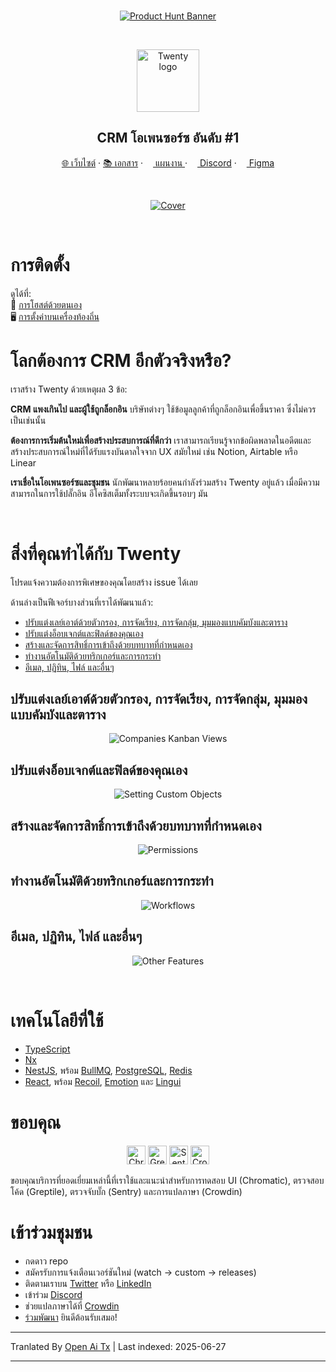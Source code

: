 <br />

<p align="center">
  <a href="https://www.producthunt.com/products/twenty-crm">
    <picture>
      <source media="(prefers-color-scheme: dark)" srcset="https://raw.githubusercontent.com/twentyhq/twenty/refs/heads/main/packages/twenty-website/public/images/readme/product-hunt-banner-light.png" />
      <source media="(prefers-color-scheme: light)" srcset="https://raw.githubusercontent.com/twentyhq/twenty/refs/heads/main/packages/twenty-website/public/images/readme/product-hunt-banner-light.png" />
      <img src="https://raw.githubusercontent.com/twentyhq/twenty/main/packages/twenty-website/public/images/readme/product-hunt-banner-light.png" alt="Product Hunt Banner" />
    </picture>
  </a>
</p>
<br />

<p align="center">
  <a href="https://www.twenty.com">
    <img src="https://raw.githubusercontent.com/twentyhq/twenty/main/packages/twenty-website/public/images/core/logo.svg" width="100px" alt="Twenty logo" />
  </a>
</p>

<h2 align="center" >CRM โอเพนซอร์ซ อันดับ #1 </h2>

<p align="center"><a href="https://twenty.com">🌐 เว็บไซต์</a> · <a href="https://twenty.com/developers">📚 เอกสาร</a> · <a href="https://github.com/orgs/twentyhq/projects/1"><img src="https://raw.githubusercontent.com/twentyhq/twenty/main/packages/twenty-website/public/images/readme/planner-icon.svg" width="12" height="12"/> แผนงาน </a> · <a href="https://discord.gg/cx5n4Jzs57"><img src="https://raw.githubusercontent.com/twentyhq/twenty/main/packages/twenty-website/public/images/readme/discord-icon.svg" width="12" height="12"/> Discord</a> · <a href="https://www.figma.com/file/xt8O9mFeLl46C5InWwoMrN/Twenty"><img src="https://raw.githubusercontent.com/twentyhq/twenty/main/packages/twenty-website/public/images/readme/figma-icon.png"  width="12" height="12"/>  Figma</a></p> 
<br />


<p align="center">
  <a href="https://www.twenty.com">
    <picture>
      <source media="(prefers-color-scheme: dark)" srcset="https://raw.githubusercontent.com/twentyhq/twenty/refs/heads/main/packages/twenty-website/public/images/readme/github-cover-dark.png" />
      <source media="(prefers-color-scheme: light)" srcset="https://raw.githubusercontent.com/twentyhq/twenty/refs/heads/main/packages/twenty-website/public/images/readme/github-cover-light.png" />
      <img src="https://raw.githubusercontent.com/twentyhq/twenty/main/packages/twenty-website/public/images/readme/github-cover-light.png" alt="Cover" />
    </picture>
  </a>
</p>

<br />

# การติดตั้ง

ดูได้ที่:  
🚀 [การโฮสต์ด้วยตนเอง](https://twenty.com/developers/section/self-hosting)  
🖥️ [การตั้งค่าบนเครื่องท้องถิ่น](https://twenty.com/developers/local-setup)  

# โลกต้องการ CRM อีกตัวจริงหรือ?

เราสร้าง Twenty ด้วยเหตุผล 3 ข้อ:

**CRM แพงเกินไป และผู้ใช้ถูกล็อกอิน** บริษัทต่างๆ ใช้ข้อมูลลูกค้าที่ถูกล็อกอินเพื่อขึ้นราคา ซึ่งไม่ควรเป็นเช่นนั้น

**ต้องการการเริ่มต้นใหม่เพื่อสร้างประสบการณ์ที่ดีกว่า** เราสามารถเรียนรู้จากข้อผิดพลาดในอดีตและสร้างประสบการณ์ใหม่ที่ได้รับแรงบันดาลใจจาก UX สมัยใหม่ เช่น Notion, Airtable หรือ Linear

**เราเชื่อในโอเพนซอร์ซและชุมชน** นักพัฒนาหลายร้อยคนกำลังร่วมสร้าง Twenty อยู่แล้ว เมื่อมีความสามารถในการใช้ปลั๊กอิน อีโคซิสเต็มทั้งระบบจะเกิดขึ้นรอบๆ มัน

<br />

# สิ่งที่คุณทำได้กับ Twenty

โปรดแจ้งความต้องการพิเศษของคุณโดยสร้าง issue ได้เลย   

ด้านล่างเป็นฟีเจอร์บางส่วนที่เราได้พัฒนาแล้ว:

+ [ปรับแต่งเลย์เอาต์ด้วยตัวกรอง, การจัดเรียง, การจัดกลุ่ม, มุมมองแบบคัมบังและตาราง](#personalize-layouts-with-filters-sort-group-by-kanban-and-table-views)
+ [ปรับแต่งอ็อบเจกต์และฟิลด์ของคุณเอง](#customize-your-objects-and-fields)
+ [สร้างและจัดการสิทธิ์การเข้าถึงด้วยบทบาทที่กำหนดเอง](#create-and-manage-permissions-with-custom-roles)
+ [ทำงานอัตโนมัติด้วยทริกเกอร์และการกระทำ](#automate-workflow-with-triggers-and-actions)
+ [อีเมล, ปฏิทิน, ไฟล์ และอื่นๆ](#emails-calendar-events-files-and-more)


## ปรับแต่งเลย์เอาต์ด้วยตัวกรอง, การจัดเรียง, การจัดกลุ่ม, มุมมองแบบคัมบังและตาราง

<p align="center">
    <picture>
      <source media="(prefers-color-scheme: dark)" srcset="https://raw.githubusercontent.com/twentyhq/twenty/refs/heads/main/packages/twenty-website/public/images/readme/views-dark.png" />
      <source media="(prefers-color-scheme: light)" srcset="https://raw.githubusercontent.com/twentyhq/twenty/refs/heads/main/packages/twenty-website/public/images/readme/views-light.png" />
      <img src="https://raw.githubusercontent.com/twentyhq/twenty/main/packages/twenty-website/public/images/readme/views-light.png" alt="Companies Kanban Views" />
    </picture>
</p>

## ปรับแต่งอ็อบเจกต์และฟิลด์ของคุณเอง

<p align="center">
    <picture>
      <source media="(prefers-color-scheme: dark)" srcset="https://raw.githubusercontent.com/twentyhq/twenty/refs/heads/main/packages/twenty-website/public/images/readme/data-model-dark.png" />
      <source media="(prefers-color-scheme: light)" srcset="https://raw.githubusercontent.com/twentyhq/twenty/refs/heads/main/packages/twenty-website/public/images/readme/data-model-light.png" />
      <img src="https://raw.githubusercontent.com/twentyhq/twenty/main/packages/twenty-website/public/images/readme/data-model-light.png" alt="Setting Custom Objects" />
    </picture>
</p>

## สร้างและจัดการสิทธิ์การเข้าถึงด้วยบทบาทที่กำหนดเอง

<p align="center">
    <picture>
      <source media="(prefers-color-scheme: dark)" srcset="https://raw.githubusercontent.com/twentyhq/twenty/refs/heads/main/packages/twenty-website/public/images/readme/permissions-dark.png" />
      <source media="(prefers-color-scheme: light)" srcset="https://raw.githubusercontent.com/twentyhq/twenty/refs/heads/main/packages/twenty-website/public/images/readme/permissions-light.png" />
      <img src="https://raw.githubusercontent.com/twentyhq/twenty/main/packages/twenty-website/public/images/readme/permissions-light.png" alt="Permissions" />
    </picture>
</p>

## ทำงานอัตโนมัติด้วยทริกเกอร์และการกระทำ

<p align="center">
    <picture>
      <source media="(prefers-color-scheme: dark)" srcset="https://raw.githubusercontent.com/twentyhq/twenty/refs/heads/main/packages/twenty-website/public/images/readme/workflows-dark.png" />
      <source media="(prefers-color-scheme: light)" srcset="https://raw.githubusercontent.com/twentyhq/twenty/refs/heads/main/packages/twenty-website/public/images/readme/workflows-light.png" />
      <img src="https://raw.githubusercontent.com/twentyhq/twenty/main/packages/twenty-website/public/images/readme/workflows-light.png" alt="Workflows" />
    </picture>
</p>

## อีเมล, ปฏิทิน, ไฟล์ และอื่นๆ

<p align="center">
    <picture>
      <source media="(prefers-color-scheme: dark)" srcset="https://raw.githubusercontent.com/twentyhq/twenty/refs/heads/main/packages/twenty-website/public/images/readme/plus-other-features-dark.png" />
      <source media="(prefers-color-scheme: light)" srcset="https://raw.githubusercontent.com/twentyhq/twenty/refs/heads/main/packages/twenty-website/public/images/readme/plus-other-features-light.png" />
      <img src="https://raw.githubusercontent.com/twentyhq/twenty/main/packages/twenty-website/public/images/readme/plus-other-features-light.png" alt="Other Features" />
    </picture>
</p>

<br />

# เทคโนโลยีที่ใช้
- [TypeScript](https://www.typescriptlang.org/)
- [Nx](https://nx.dev/)
- [NestJS](https://nestjs.com/), พร้อม [BullMQ](https://bullmq.io/), [PostgreSQL](https://www.postgresql.org/), [Redis](https://redis.io/)
- [React](https://reactjs.org/), พร้อม [Recoil](https://recoiljs.org/), [Emotion](https://emotion.sh/) และ [Lingui](https://lingui.dev/)



# ขอบคุณ

<p align="center">
  <a href="https://www.chromatic.com/"><img src="https://raw.githubusercontent.com/twentyhq/twenty/main/packages/twenty-website/public/images/readme/chromatic.png" height="30" alt="Chromatic" /></a>
  <a href="https://greptile.com"><img src="https://raw.githubusercontent.com/twentyhq/twenty/main/packages/twenty-website/public/images/readme/greptile.png" height="30" alt="Greptile" /></a>
  <a href="https://sentry.io/"><img src="https://raw.githubusercontent.com/twentyhq/twenty/main/packages/twenty-website/public/images/readme/sentry.png" height="30" alt="Sentry" /></a>
  <a href="https://crowdin.com/"><img src="https://raw.githubusercontent.com/twentyhq/twenty/main/packages/twenty-website/public/images/readme/crowdin.png" height="30" alt="Crowdin" /></a>
</p>

ขอบคุณบริการที่ยอดเยี่ยมเหล่านี้ที่เราใช้และแนะนำสำหรับการทดสอบ UI (Chromatic), ตรวจสอบโค้ด (Greptile), ตรวจจับบั๊ก (Sentry) และการแปลภาษา (Crowdin)


# เข้าร่วมชุมชน

- กดดาว repo
- สมัครรับการแจ้งเตือนเวอร์ชันใหม่ (watch -> custom -> releases)
- ติดตามเราบน [Twitter](https://twitter.com/twentycrm) หรือ [LinkedIn](https://www.linkedin.com/company/twenty/) 
- เข้าร่วม [Discord](https://discord.gg/cx5n4Jzs57)
- ช่วยแปลภาษาได้ที่ [Crowdin](https://twenty.crowdin.com/twenty) 
- [ร่วมพัฒนา](https://github.com/twentyhq/twenty/contribute) ยินดีต้อนรับเสมอ! 


---

Tranlated By [Open Ai Tx](https://github.com/OpenAiTx/OpenAiTx) | Last indexed: 2025-06-27

---
